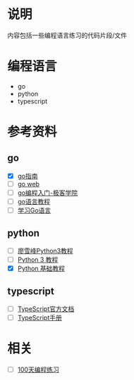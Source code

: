 # 说明
内容包括一些编程语言练习的代码片段/文件

# 编程语言
- go
- python
- typescript

# 参考资料
## go
- [x] [go指南](http://tour.studygolang.com/list)
- [ ] [go web](https://github.com/astaxie/build-web-application-with-golang/blob/master/zh/preface.md)
- [ ] [go编程入门-极客学院](http://wiki.jikexueyuan.com/project/the-way-to-go/preface.html)
- [ ] [go语言教程](http://www.runoob.com/go/go-tutorial.html)
- [ ] [学习Go语言]()

## python
- [ ] [廖雪峰Python3教程](https://www.liaoxuefeng.com/wiki/0014316089557264a6b348958f449949df42a6d3a2e542c000)
- [ ] [Python 3 教程](http://www.runoob.com/python3/python3-tutorial.html)
- [x] [Python 基础教程](http://www.runoob.com/python/python-tutorial.html)

## typescript
- [ ] [TypeScript官方文档](https://www.tslang.cn/docs/home.html)
- [ ] [TypeScript手册](https://legacy.gitbook.com/book/zhongsp/typescript-handbook/details)

# 相关
- [ ] [100天编程练习](https://github.com/kallaway/100-days-of-code/blob/master/intl/ch/README.md)
